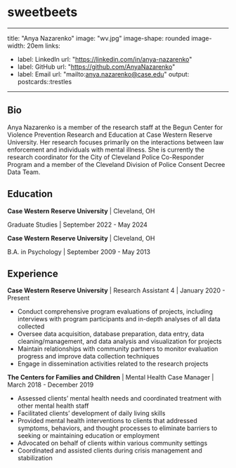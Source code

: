 # sweetbeets

---
title: "Anya Nazarenko"
image: "wv.jpg"
image-shape: rounded
image-width: 20em
links:
  - label: LinkedIn
    url: "https://linkedin.com/in/anya-nazarenko"
  - label: GitHub
    url: "https://github.com/AnyaNazarenko"
  - label: Email
    url: "mailto:anya.nazarenko@case.edu"
output:
  postcards::trestles

---
 
## Bio

Anya Nazarenko is a member of the research staff at the Begun Center for Violence Prevention Research and Education at Case Western Reserve University. Her research focuses primarily on the interactions between law enforcement and individuals with mental illness. She is currently the research coordinator for the City of Cleveland Police Co-Responder Program and a member of the Cleveland Division of Police Consent Decree Data Team. 


## Education

**Case Western Reserve University** | Cleveland, OH

Graduate Studies  |  September 2022 - May 2024

**Case Western Reserve University** | Cleveland, OH

B.A. in Psychology | September 2009 - May 2013

## Experience

**Case Western Reserve University** | Research Assistant 4 | January 2020 - Present

- Conduct comprehensive program evaluations of projects, including interviews with program participants and in-depth analyses of all data collected
- Oversee data acquisition, database preparation, data entry, data cleaning/management, and data analysis and visualization for projects
- Maintain relationships with community partners to monitor evaluation progress and improve data collection techniques
- Engage in dissemination activities related to the research projects

**The Centers for Families and Children** | Mental Health Case Manager | March 2018 - December 2019

- Assessed clients’ mental health needs and coordinated treatment with other mental health staff
- Facilitated clients’ development of daily living skills
- Provided mental health interventions to clients that addressed symptoms, behaviors, and thought processes to eliminate barriers to seeking or maintaining education or employment
- Advocated on behalf of clients within various community settings
- Coordinated and assisted clients during crisis management and stabilization


